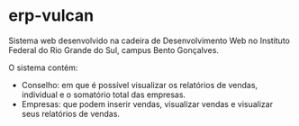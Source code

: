 # erp-vulcan

Sistema web desenvolvido na cadeira de Desenvolvimento Web no Instituto Federal do Rio Grande do Sul, campus Bento Gonçalves.

O sistema contém:
 - Conselho: em que é possível visualizar os relatórios de vendas, individual e o somatório total das empresas.
 - Empresas: que podem inserir vendas, visualizar vendas e visualizar seus relatórios de vendas.
